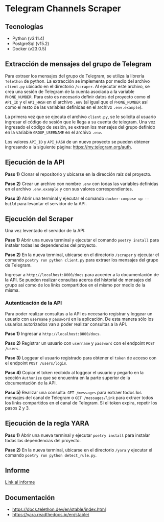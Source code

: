 # Telegram Channels Scraper

## Tecnologías

- Python (v3.11.4)
- PostgreSql (v15.2)
- Docker (v23.0.5)

## Extracción de mensajes del grupo de Telegram

Para extraer los mensajes del grupo de Telegram, se utiliza la librería ``Telethon`` de python. La extracción se implementa por medio del archivo ``client.py`` ubicado en el directorio ``/scraper``. Al ejecutar este archivo, se crea una sesión de Telegram de la cuenta asociada a la variable ```PHONE_NUMBER```. Para esto es necesario definir datos del proyecto como el ``API_ID`` y el ``API_HASH`` en el archivo ``.env`` (al igual que el ``PHONE_NUMBER`` así como el resto de las variables definidas en el archivo
 ``.env.example``).

La primera vez que se ejecuta el archivo ``client.py``, se le solicita al usuario ingresar el código de sesión que le llega a su cuenta de telegram. Una vez ingresado el código de sesión, se extraen los mensajes del grupo definido en la variable ``GROUP_USERNAME`` en el archivo ``.env``.

Los valores ``API_ID`` y ``API_HASH`` de un nuevo proyecto se pueden obtener ingresando a la siguiente página: <https://my.telegram.org/auth>.

## Ejecución de la API

**Paso 1)** Clonar el repositorio y ubicarse en la dirección raíz del proyecto.

**Paso 2)** Crear un archivo con nombre ``.env`` con todas las variables definidas en el archivo ``.env.example`` y con sus valores correspondientes.

**Paso 3)** Abrir una terminal y ejecutar el comando ``docker-compose up --build`` para levantar el servidor de la API.

## Ejecución del Scraper

Una vez leventado el servidor de la API:

**Paso 1)** Abrir una nueva terminal y ejecutar el comando ``poetry install`` para instalar todas las dependencias del proyecto.

**Paso 2)** En la nueva terminal, ubicarse en el directorio ``/scraper`` y ejecutar el comando ``poetry run python client.py`` para extraer los mensajes del grupo de Telegram.
  
Ingresar a ``http://localhost:8000/docs`` para acceder a la documentación de la API. Se pueden realizar consultas acerca del historial de mensajes del grupo así como de los links compartidos en el mismo por medio de la misma.

### Autenticación de la API

Para poder realizar consultas a la API es necesario registrar y loggear un usuario con ``username`` y ``password`` en la aplicación. De esta manera sólo los usuarios autorizados van a poder realizar consultas a la API.

**Paso 1)** Ingresar a ``http://localhost:8000/docs``.

**Paso 2)** Registrar un usuario con ``username`` y ``password`` con el endpoint ``POST /users``.

**Paso 3)** Loggear el usuario registrado para obtener el ``token`` de acceso con el endpoint ``POST /users/login``.

**Paso 4)** Copiar el token recibido al loggear el usuario y pegarlo en la sección ``Authorize`` que se encuentra en la parte superior de la documentación de la API.

**Paso 5)** Realizar una consulta: ``GET /messages`` para extraer todos los mensajes del canal de Telegram o ``GET /messages/link`` para extraer todos los links compartidos en el canal de Telegram. Si el token expira, repetir los pasos 2 y 3.

## Ejecución de la regla YARA

**Paso 1)** Abrir una nueva terminal y ejecutar ``poetry install`` para instalar todas las dependencias del proyecto.

**Paso 2)** En la nueva terminal, ubicarse en el directorio ``/yara`` y ejecutar el comando ``poetry run python detect_rule.py``.

## Informe

[Link al informe](https://github.com/celedituro/telegram-scraper/blob/main/Informe.pdf)

## Documentación

- <https://docs.telethon.dev/en/stable/index.html>
- <https://yara.readthedocs.io/en/stable/>
